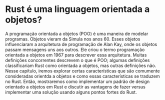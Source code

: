 # Rust é uma linguagem orientada a objetos?

A programação orientada a objetos (POO) é uma maneira de modelar programas. Objetos vieram
da Simula nos anos 60. Esses objetos influenciaram a arquitetura de programação de
Alan Kay, onde os objetos passam mensagens uns aos outros. Ele criou o termo
programação orientada a objetos em 1967 para descrever essa arquitetura. Muitas
definições concorrentes descrevem o que é POO; algumas definições classificariam
Rust como orientada a objetos, mas outras definições não. Nesse capítulo, iremos
explorar certas características que são comumente consideradas orientda a objetos
e como essas características se traduzem no Rust. Então, mostraremos
como implementar um padrão de design orientado a objetos em Rust e discutir as
vantagens de fazer versus implementar uma solução usando alguns
pontos fortes do Rust.
